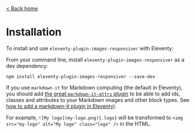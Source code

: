 [< Back home](/eleventy-plugin-images-responsiver/)

# Installation

To install and use `eleventy-plugin-images-responsiver` with Eleventy:

From your command line, install `eleventy-plugin-images-responsiver` as a dev dependency:

```
npm install eleventy-plugin-images-responsiver --save-dev
```

If you use `markdown-it` for Markdown computing (the default in Eleventy), you should add [the great `markdown-it-attrs` plugin](https://github.com/arve0/markdown-it-attrs) to be able to add ids, classes and attributes to your Markdown images and other block types. See [how to add a markdown-it plugin in Eleventy](https://www.11ty.dev/docs/languages/markdown/#add-your-own-plugins)).

For example, `![My logo](my-logo.png){.logo}` will be transformed to `<img src="my-logo" alt="My logo" class="logo" />` in the HTML.

